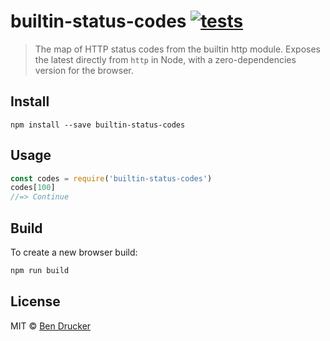 # builtin-status-codes [![tests](https://github.com/bendrucker/builtin-status-codes/workflows/tests/badge.svg)](https://github.com/bendrucker/builtin-status-codes/actions?query=workflow%3Atests)

> The map of HTTP status codes from the builtin http module. Exposes the latest directly from `http` in Node, with a zero-dependencies version for the browser.

## Install

```
npm install --save builtin-status-codes
```

## Usage

```js
const codes = require('builtin-status-codes')
codes[100]
//=> Continue
```

## Build

To create a new browser build:

```sh
npm run build
```

## License

MIT © [Ben Drucker](http://bendrucker.me)
